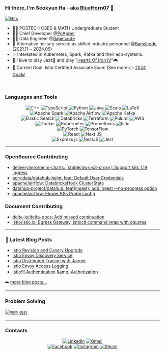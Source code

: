 ### Hi there, I'm Seokyun Ha - aka [BlueHorn07](website) 👋

[![Hits](https://hits.seeyoufarm.com/api/count/incr/badge.svg?url=https%3A%2F%2Fgithub.com%2FBlueHorn07%2FBlueHorn07&count_bg=%2379C83D&title_bg=%23555555&icon=&icon_color=%23E7E7E7&title=hits&edge_flat=false)](https://hits.seeyoufarm.com)

- 👨‍🎓 POSTECH CSED & MATH Undergraduate Student
- 👨‍💻 Chief Developer @[PoApper](https://poapper.club/)
- 👨‍🚀 Data Engineer @[Bagelcode](https://bagelcode.com)
- 💂 Alternative military service as skilled industry personnel @[Bagelcode](https://bagelcode.com) (2021.11 ~ 2024.09)
- ✨ Interested in Kubernetes, Spark, Kafka and their eco-systems.
- 💖 I love to play Jazz🎺 and play "[Hearts Of Iron IV](https://www.heartsofiron4.com/en)"🎮
- 🥅 Current Goal: Istio Certified Associate Exam (See more 👉 [2024 Goals](https://bluehorn07.github.io/2024/01/01/2024-goal.html))

<br />

### Languages and Tools

<!-- https://github.com/Ileriayo/markdown-badges -->

<div align=center>

![C++](https://img.shields.io/static/v1?style=for-the-badge&message=C%2B%2B&color=00599C&logo=C%2B%2B&logoColor=FFFFFF&label=)
![TypeScript](https://img.shields.io/static/v1?style=for-the-badge&message=TypeScript&color=3178C6&logo=TypeScript&logoColor=FFFFFF&label=)
![Python](https://img.shields.io/static/v1?style=for-the-badge&message=Python&color=3776AB&logo=Python&logoColor=FFFFFF&label=)
![Java](https://img.shields.io/badge/java-%23ED8B00.svg?style=for-the-badge&logo=java&logoColor=white)
![Scala](https://img.shields.io/badge/scala-%23DC322F.svg?style=for-the-badge&logo=scala&logoColor=white)
![LaTeX](https://img.shields.io/badge/latex-%23008080.svg?style=for-the-badge&logo=latex&logoColor=white)
<br/>
![Apache Spark](https://img.shields.io/static/v1?style=for-the-badge&message=Apache+Spark&color=E25A1C&logo=Apache+Spark&logoColor=FFFFFF&label=)
![Apache Airflow](https://img.shields.io/static/v1?style=for-the-badge&message=Apache+Airflow&color=017CEE&logo=Apache+Airflow&logoColor=FFFFFF&label=)
![Apache Kafka](https://img.shields.io/badge/Apache%20Kafka-000?style=for-the-badge&logo=apachekafka)
<br/>
![Elastic Search](https://img.shields.io/badge/Elastic_Search-005571?style=for-the-badge&logo=elasticsearch&logoColor=white)
![Databricks](https://img.shields.io/static/v1?style=for-the-badge&message=Databricks&color=FF3621&logo=Databricks&logoColor=FFFFFF&label=)
![Terraform](https://img.shields.io/badge/terraform-%235835CC.svg?style=for-the-badge&logo=terraform&logoColor=white)
![Pulumi](https://img.shields.io/badge/Pulumi-8A3391?style=for-the-badge&logo=pulumi&logoColor=white)
![AWS](https://img.shields.io/badge/AWS-%23FF9900.svg?style=for-the-badge&logo=amazon-aws&logoColor=white)
<br>
![Docker](https://img.shields.io/badge/docker-%230db7ed.svg?style=for-the-badge&logo=docker&logoColor=white)
![Kubernetes](https://img.shields.io/badge/kubernetes-%23326ce5.svg?style=for-the-badge&logo=kubernetes&logoColor=white)
![Prometheus](https://img.shields.io/badge/Prometheus-E6522C?style=for-the-badge&logo=Prometheus&logoColor=white)
![Istio](https://img.shields.io/badge/Istio-466BB0?style=for-the-badge&logo=Istio&logoColor=white)
<br/>
![PyTorch](https://img.shields.io/badge/PyTorch-%23EE4C2C.svg?style=for-the-badge&logo=PyTorch&logoColor=white)
![TensorFlow](https://img.shields.io/badge/TensorFlow-%23FF6F00.svg?style=for-the-badge&logo=TensorFlow&logoColor=white)
<br>
![React](https://img.shields.io/badge/react-%2320232a.svg?style=for-the-badge&logo=react&logoColor=%2361DAFB)
![Next JS](https://img.shields.io/badge/Next-black?style=for-the-badge&logo=next.js&logoColor=white)
<br/>
![Express.js](https://img.shields.io/badge/express.js-%23404d59.svg?style=for-the-badge&logo=express&logoColor=%2361DAFB)
![NestJS](https://img.shields.io/badge/nestjs-%23E0234E.svg?style=for-the-badge&logo=nestjs&logoColor=white)
![Jest](https://img.shields.io/badge/-jest-%23C21325?style=for-the-badge&logo=jest&logoColor=white)
</div>

---

### OpenSource Contributing

- [deliveryhero/helm-charts: [stable/aws-s3-proxy]: Support k8s 1.19 Ingress](https://github.com/deliveryhero/helm-charts/pull/481)
- [acryldata/datahub-helm: feat: Default User Credentials](https://github.com/acryldata/datahub-helm/pull/321)
- [apache/airflow: DatabricksHook ClusterState](https://github.com/apache/airflow/pull/34643)
- [datahub-project/datahub: feat(ingest): add ingest --no-progress option](https://github.com/datahub-project/datahub/pull/9300)
- [apache/airflow: Flower K8s Probe config](https://github.com/apache/airflow/pull/37528)

### Document Contributing

- [delta-io/delta-docs: Add missed continuation](https://github.com/delta-io/delta-docs/pull/57)
- [istio/istio.io: Egress Gateway, istioctl command wrap with dquotes](https://github.com/istio/istio.io/pull/14632)

---

### 📕 Latest Blog Posts

<!-- BLOG-POST-LIST:START -->
- [Istio Revision and Canary Upgrade](https://bluehorn07.github.io/2024/03/21/istio-revision-and-canary-upgrade/)
- [Istio Envoy Discovery Service](https://bluehorn07.github.io/2024/03/20/istio-envoy-service-discovery/)
- [Istio Distributed Tracing with Jaeger](https://bluehorn07.github.io/2024/03/18/istio-distributed-tracing-jaeger/)
- [Istio Envoy Access Logging](https://bluehorn07.github.io/2024/03/16/istio-envoy-access-logging/)
- [Istio의 Authentication &amp;amp; Authorization](https://bluehorn07.github.io/2024/03/14/istio-authentication-and-authorization/)
<!-- BLOG-POST-LIST:END -->

➡️ [more blog posts...](https://bluehorn07.github.io/)

---

### Problem Solving

[![백준 랭킹](http://mazassumnida.wtf/api/v2/generate_badge?boj=bluehorn07)](https://www.acmicpc.net/user/BlueHorn07)

---

### Contacts

<div align=center>

[![LinkedIn](https://img.shields.io/badge/linkedin-%230077B5.svg?style=for-the-badge&logo=linkedin&logoColor=white)](https://www.linkedin.com/in/seokyun-ha/)
[![Gmail](https://img.shields.io/badge/Gmail-D14836?style=for-the-badge&logo=gmail&logoColor=white)](bluehornblues@gmail.com)
<br/>
[![Facebook](https://img.shields.io/badge/Facebook-1877F2?style=for-the-badge&logo=facebook&logoColor=white
)](https://www.facebook.com/profile.php?id=100005615439995)
[![Instagram](https://img.shields.io/badge/Instagram-%23E4405F.svg?style=for-the-badge&logo=Instagram&logoColor=white)](https://www.instagram.com/hsy_bluehorn07/)
[![Steam](https://img.shields.io/badge/steam-%23000000.svg?style=for-the-badge&logo=steam&logoColor=white)](https://steamcommunity.com/profiles/76561199080882137/)

</div>
